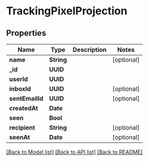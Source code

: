 # TrackingPixelProjection

## Properties
Name | Type | Description | Notes
------------ | ------------- | ------------- | -------------
**name** | **String** |  | [optional] 
**_id** | **UUID** |  | 
**userId** | **UUID** |  | 
**inboxId** | **UUID** |  | [optional] 
**sentEmailId** | **UUID** |  | [optional] 
**createdAt** | **Date** |  | 
**seen** | **Bool** |  | 
**recipient** | **String** |  | [optional] 
**seenAt** | **Date** |  | [optional] 

[[Back to Model list]](../README#documentation-for-models) [[Back to API list]](../README#documentation-for-api-endpoints) [[Back to README]](../README)


